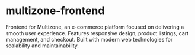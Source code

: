 # multizone-frontend
Frontend for Multizone, an e-commerce platform focused on delivering a smooth user experience. Features responsive design, product listings, cart management, and checkout. Built with modern web technologies for scalability and maintainability.

